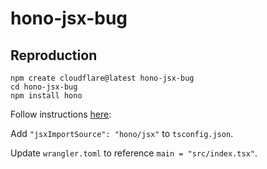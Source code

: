 # hono-jsx-bug

## Reproduction

```shell
npm create cloudflare@latest hono-jsx-bug
cd hono-jsx-bug
npm install hono
```

Follow instructions [here](https://hono.dev/docs/guides/jsx):

Add `"jsxImportSource": "hono/jsx"` to `tsconfig.json`.

Update `wrangler.toml` to reference `main = "src/index.tsx"`.
